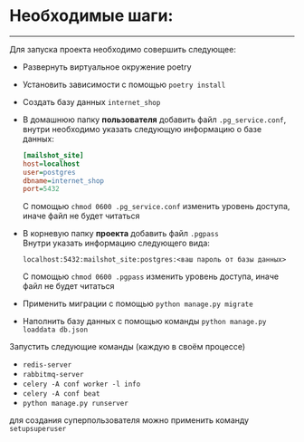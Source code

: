 # Необходимые шаги:

---

Для запуска проекта необходимо совершить следующее:
- Развернуть виртуальное окружение poetry
- Установить зависимости с помощью `poetry install`
- Создать базу данных `internet_shop`
- В домашнюю папку **пользователя** добавить
файл `.pg_service.conf`, внутри необходимо указать следующую информацию о базе данных:
    ```ini
    [mailshot_site]
    host=localhost
    user=postgres
    dbname=internet_shop
    port=5432
    ```
    С помощью `chmod 0600 .pg_service.conf` изменить уровень доступа, иначе файл не будет читаться
- В корневую папку **проекта** добавить файл `.pgpass`\
  Внутри указать информацию следующего вида:
  ```
  localhost:5432:mailshot_site:postgres:<ваш пароль от базы данных>
  ```
  С помощью `chmod 0600 .pgpass` изменить уровень доступа, иначе файл не будет читаться

- Применить миграции с помощью `python manage.py migrate`
- Наполнить базу данных с помощью команды `python manage.py loaddata db.json`

Запустить следующие команды (каждую в своём процессе)
- `redis-server`
- `rabbitmq-server`
- `celery -A conf worker -l info`
- `celery -A conf beat`
- `python manage.py runserver`

для создания суперпользователя можно применить команду `setupsuperuser`
